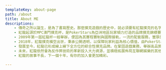 ```yaml
---
templateKey: about-page
path: /about
title: About ME
descriptions: 
    - 傳奇之所以誕生，是為了書寫歷史。那麼撲克遊戲的歷史中，就必須要有紅龍撲克的名字……
    - 紅龍起源於MPC澳門撲克杯，是PokerStars為亞洲地區玩家傾力打造的品牌撲克錦標賽由於紅龍獎盃的獨特造型，漸漸被玩家們習慣性稱為「紅龍杯」。
    - 2009年第一屆紅龍杯一經舉辦，便因為其賽程賽制與國際接軌，一流的配套服務，豐厚的巨額獎金，和極具傳奇色彩的獎盃便受到世界各國玩家們追捧。
    - 2018年，紅龍撲克橫空出世，秉承公開透明，以保障玩家利益為核心價值，由PokerStars全球領先的反夥牌技術加持，為玩家打造公平綠色的遊戲體驗，放心享受競技的樂趣。   
    - 發展至今，紅龍已形成線上線下全方位的綜合性撲克品牌。在鞏固遊戲業務，舉辦高品質國際賽事的同時，為玩家建立起放心娛樂的撲克社區環境。
    - 未來，紅龍依然會為反作弊技術的革新投入大力資源，並積極拓展佈局互聯網娛樂的其他領域，將紅龍公平至上，玩家至上的品牌價值發揮到極致。始終如一，成為「玩家最放心的選擇」。
    - 紅龍的故事不長，下一個十年，有你的加入會更加精彩。

---
```

